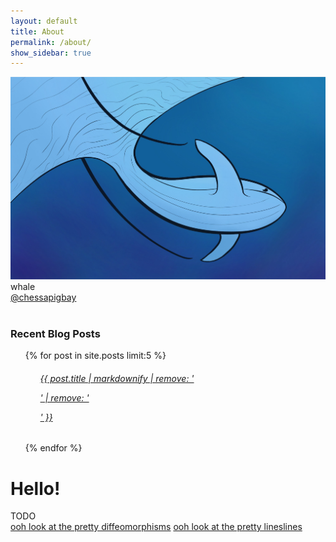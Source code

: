 ```yaml
---
layout: default
title: About
permalink: /about/
show_sidebar: true
---
```



<div class="row">
  <div class="col-md-3 mb-1">
    <div class="card">
      <img class="card-img-top" src="/static/images/Jolene.jpg"/>
      <div class="card-body">
        <div class="card-text">
          <i class="fas fa-user"></i> whale <br/>
          <i class="fab fa-twitter"></i><a href="https://twitter.com/chessapigbay" target="_blank">@chessapigbay</a> <br/>
        </div>
      </div>
    </div>
    <br/>
    <div class="card">
      <div class="card-header">
        <h3 class="card-title">Recent Blog Posts</h3>
      </div>
      <ul class="list-group list-group-flush">
        {% for post in site.posts limit:5 %} 
          <ul class="list-group-item">
            <a class="text-dark" href="{{ post.url }}"><h6>{{ post.title | markdownify | remove: '<p>' | remove: '</p>' }}</h6></a>
          </ul>
        {% endfor %}
      </ul>
    </div>
  </div>

  <div class="col-md-9 mb-4">
    <h1>Hello!</h1>
    <p> TODO <br/>
    <a href="https://chessapig.github.io/sketch/diffeos">ooh look at the pretty diffeomorphisms</a>
    <a href="https://chessapig.github.io/sketch/Hoops">ooh look at the pretty lineslines</a>
    <!-- <h1>Hello, I'm Elliot!</h1>
    <p>You'll probably get a pretty good sense of my interests from the content on this site, but just in case: I like math and physics. In fact, Right now I'm studying math and physics, and hopefully someday I'll know enough to study mathematical physics. My fav is differential geometry, which studies local propreties of curvey spaces, like a many-dimensional potato. I like how visual it is. Geometry is like the interpeter of the mathematical pantheon, all the other fields look to it for intuition. Not to mention, physics is a subfield of geometry ;). So many things, in physics or elsewise, have really beutiful geometric interpetations. I honestly believe anything in life is better with manifolds.
      <br/>  <br/>
    But I like other stuff too! I really enjoy earth/space sciences, so Astronomy, Geology, Atmospheric science, and espically Oceanography. For related reasons, I love marine bio, and all the friendly invertebrate it brings. Land mammals are overrated.
      <br/>  <br/>
    Recently (few months ago) I picked up art, thanks to an ipad and procreate, and have had lots of fun with that since.I posted some of my finished drawings at the <a href="/gallery">gallery</a>. I've also always been facinated by generative art, but I'm always turned away by my own biases against programming. But a couple weeks ago, I crossed the avivation barrier and have since managed to finish some things! You can check it out at the <a href="/gallery">gallery</a>, and there'll likely be more of that to come. Exciting times.  
    </p>
    <br/> -->
  <!-- </div>
</div> -->
